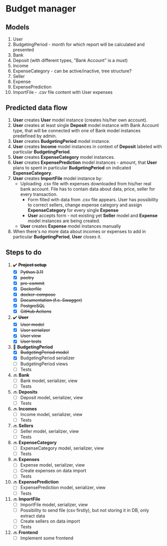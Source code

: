 # Budget manager

## Models

1. User
2. BudgetingPeriod - month for which report will be calculated and presented
3. Bank
4. Deposit (with different types, "Bank Account" is a must)
5. Income
6. ExpenseCategory - can be active/inactive, tree structure?
7. Seller
8. Expense
9. ExpensePrediction
10. ImportFile - .csv file content with User expenses


## Predicted data flow

1. **User** creates **User** model instance (creates his/her own account).
2. **User** creates at least single **Deposit** model instance with Bank Account type, that will be connected with one of Bank model instances predefined by admin.
3. **User** creates **BudgetingPeriod** model instance.
4. **User** creates **Income** model instances in context of **Deposit** labeled with particular **BudgetingPeriod**.
5. **User** creates **ExpenseCategory** model instances.
6. **User** creates **ExpensePrediction** model instances - amount, that **User** plans to spent in particular **BudgetingPeriod** on indicated **ExpenseCategory**.
7. **User** creates **ImportFile** model instance by:
   * Uploading .csv file with expenses downloaded from his/her real bank account. File has to contain data about data, price, seller for every transaction.
       - Form filled with data from .csv file appears. User has possibility to correct sellers, change expense category and assign **ExpenseCategory** for every single **Expense**
       - **User** accepts form - not existing yet **Seller** model and **Expense** model instances are being created.
   * **User** creates **Expense** model instances manually
8. When there's no more data about incomes or expenses to add in particular **BudgetingPeriod**, **User** closes it.


## Steps to do

1. ✔️ ~~**Project setup**~~
   - [x] ~~Python 3.11~~
   - [x] ~~poetry~~
   - [x] ~~pre-commit~~
   - [x] ~~Dockerfile~~
   - [x] ~~docker-compose~~
   - [x] ~~Documentation (f.e. Swagger)~~
   - [x] ~~PostgreSQL~~
   - [x] ~~GitHub Actions~~

2. ✔️ ~~**User**~~
   - [x] ~~User model~~
   - [x] ~~User serializer~~
   - [x] ~~User view~~
   - [x] ~~User tests~~

3. 🔨 **BudgetingPeriod**
   - [x] ~~BudgetingPeriod model~~
   - [x] BudgetingPeriod serializer
   - [ ] BudgetingPeriod views
   - [ ] Tests

4. 🔜 **Bank**
   - [ ] Bank model, serializer, view
   - [ ] Tests

5. 🔜 **Deposits**
   - [ ] Deposit model, serializer, view
   - [ ] Tests

6. 🔜 **Incomes**
   - [ ] Income model, serializer, view
   - [ ] Tests

7. 🔜 **Sellers**
   - [ ] Seller model, serializer, view
   - [ ] Tests

8. 🔜 **ExpenseCategory**
   - [ ] ExpenseCategory model, serializer, view
   - [ ] Tests

9. 🔜 **Expenses**
   - [ ] Expense model, serializer, view
   - [ ] Create expenses on data import
   - [ ] Tests

10. 🔜 **ExpensePrediction**
    - [ ] ExpensePrediction model, serializer, view
    - [ ] Tests

11. 🔜 **ImportFile**
    - [ ] ImportFile model, serializer, view
    - [ ] Possibility to send file (csv firstly), but not storing it in DB, only extract data
    - [ ] Create sellers on data import
    - [ ] Tests

12. 🔜 **Frontend**
    - [ ] Implement some frontend
